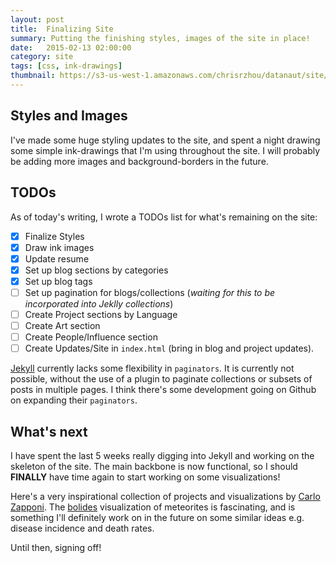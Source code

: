 ```yaml
---
layout: post
title:  Finalizing Site
summary: Putting the finishing styles, images of the site in place!
date:   2015-02-13 02:00:00
category: site
tags: [css, ink-drawings]
thumbnail: https://s3-us-west-1.amazonaws.com/chrisrzhou/datanaut/site/images/ink/splash.png
---
```


## Styles and Images
I've made some huge styling updates to the site, and spent a night drawing some simple ink-drawings that I'm using 
throughout the site.  I will probably be adding more images and background-borders in the future.


## TODOs
As of today's writing, I wrote a TODOs list for what's remaining on the site:

- [x] Finalize Styles
- [x] Draw ink images
- [x] Update resume
- [x] Set up blog sections by categories
- [x] Set up blog tags
- [ ] Set up pagination for blogs/collections (*waiting for this to be incorporated into Jeklly collections*)
- [ ] Create Project sections by Language
- [ ] Create Art section
- [ ] Create People/Influence section
- [ ] Create Updates/Site in `index.html` (bring in blog and project updates).

[Jekyll][] currently lacks some flexibility in `paginators`.  It is currently not possible, without the use of a plugin
to paginate collections or subsets of posts in multiple pages.  I think there's some development going on Github on 
expanding their `paginators`.

## What's next
I have spent the last 5 weeks really digging into Jekyll and working on the skeleton of the site.  The main backbone 
is now functional, so I should **FINALLY** have time again to start working on some visualizations!

Here's a very inspirational collection of projects and visualizations by [Carlo Zapponi][].  The [bolides][] 
visualization of meteorites is fascinating, and is something I'll definitely work on in the future on some similar 
ideas e.g. disease incidence and death rates.
 
Until then, signing off!

<!-- links -->
[Jekyll]: http://jekyllrb.com/
[Carlo Zapponi]: http://www.makinguse.com/
[bolides]: http://bolid.es/
